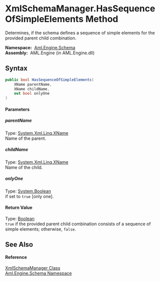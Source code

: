 XmlSchemaManager.HasSequenceOfSimpleElements Method
===================================================
Determines, if the schema defines a sequence of simple elements for the provided parent child combination.

  **Namespace:**  [Aml.Engine.Schema][1]  
  **Assembly:**  AML.Engine (in AML.Engine.dll)

Syntax
------

```csharp
public bool HasSequenceOfSimpleElements(
	XName parentName,
	XName childName,
	out bool onlyOne
)
```

#### Parameters

##### *parentName*
Type: [System.Xml.Linq.XName][2]  
Name of the parent.

##### *childName*
Type: [System.Xml.Linq.XName][2]  
Name of the child.

##### *onlyOne*
Type: [System.Boolean][3]  
if set to `true` [only one].

#### Return Value
Type: [Boolean][3]  
`true` if the provided parent child combination consists of a sequence of simple elements; otherwise, `false`. 

See Also
--------

#### Reference
[XmlSchemaManager Class][4]  
[Aml.Engine.Schema Namespace][1]  

[1]: ../README.md
[2]: https://docs.microsoft.com/dotnet/api/system.xml.linq.xname
[3]: https://docs.microsoft.com/dotnet/api/system.boolean
[4]: README.md
[5]: https://www.automationml.org
[6]: ../../icons/logoShade.png
